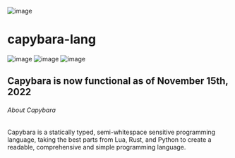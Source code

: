 ![image](https://user-images.githubusercontent.com/53247327/201979158-ceb01a7c-e910-4cd6-a343-6933be1e0151.png) 

# capybara-lang 

![image](https://img.shields.io/badge/contributors-1-yellow) ![image](https://img.shields.io/badge/commits-171-yellow) ![image](https://img.shields.io/badge/status-functional-brightgreen)

## Capybara is now functional as of November 15th, 2022

###### About Capybara

Capybara is a statically typed, semi-whitespace sensitive programming language, taking the best parts from Lua, Rust, and Python to create a readable, comprehensive and simple programming language.

